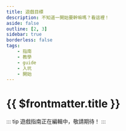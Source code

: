 ```yaml
---
title: 遊戲目標
description: 不知道一開始要幹嘛嗎？看這裡！
aside: false
outline: [2, 3]
sidebar: true
borderless: false
tags:
    - 指南
    - 教學
    - guide
    - 入坑
    - 開始
---
```


# {{ $frontmatter.title }}

::: tip
遊戲指南正在編輯中，敬請期待！
:::

<!-- 骰子不是你的朋友，世界處處與你作對 -->
